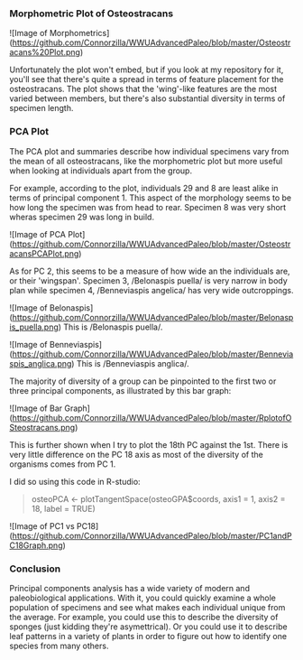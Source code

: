 ### Morphometric Plot of Osteostracans

![Image of Morphometrics]
(https://github.com/Connorzilla/WWUAdvancedPaleo/blob/master/Osteostracans%20Plot.png)

Unfortunately the plot won't embed, but if you look at my repository for it, you'll see that there's quite a spread in terms of feature placement for the osteostracans. The plot shows that the 'wing'-like features are the most varied between members, but there's also substantial diversity in terms of specimen length. 

### PCA Plot

The PCA plot and summaries describe how individual specimens vary from the mean of all osteostracans, like the morphometric plot but more useful when looking at individuals apart from the group. 

For example, according to the plot, individuals 29 and 8 are least alike in terms of principal component 1. This aspect of the morphology seems to be how long the specimen was from head to rear. Specimen 8 was very short wheras specimen 29 was long in build.

![Image of PCA Plot]
(https://github.com/Connorzilla/WWUAdvancedPaleo/blob/master/OsteostracansPCAPlot.png)

As for PC 2, this seems to be a measure of how wide an the individuals are, or their 'wingspan'. Specimen 3, /Belonaspis puella/ is very narrow in body plan while specimen 4, /Benneviaspis angelica/ has very wide outcroppings. 

![Image of Belonaspis]
(https://github.com/Connorzilla/WWUAdvancedPaleo/blob/master/Belonaspis_puella.png)
This is /Belonaspis puella/.

![Image of Benneviaspis]
(https://github.com/Connorzilla/WWUAdvancedPaleo/blob/master/Benneviaspis_anglica.png)
This is /Benneviaspis anglica/.

The majority of diversity of a group can be pinpointed to the first two or three principal components, as illustrated by this bar graph:

![Image of Bar Graph]
(https://github.com/Connorzilla/WWUAdvancedPaleo/blob/master/RplotofOSteostracans.png)

This is further shown when I try to plot the 18th PC against the 1st. There is very little difference on the PC 18 axis as most of the diversity of the organisms comes from PC 1. 

I did so using this code in R-studio:
>osteoPCA <- plotTangentSpace(osteoGPA$coords, axis1 = 1, axis2 = 18, label = TRUE)

![Image of PC1 vs PC18]
(https://github.com/Connorzilla/WWUAdvancedPaleo/blob/master/PC1andPC18Graph.png)

### Conclusion
Principal components analysis has a wide variety of modern and paleobiological applications. With it, you could quickly examine a whole population of specimens and see what makes each individual unique from the average. For example, you could use this to describe the diversity of sponges (just kidding they're asymettrical). Or you could use it to describe leaf patterns in a variety of plants in order to figure out how to identify one species from many others. 
